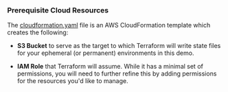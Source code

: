 ### Prerequisite Cloud Resources

The [cloudformation.yaml](cloudformation.yaml) file is an AWS CloudFormation template which creates the following: 

* **S3 Bucket** to serve as the target to which Terraform will write state files for your ephemeral (or permanent) environments in this demo. 

* **IAM Role** that Terraform will assume. While it has a minimal set of permissions, you will need to further refine this by adding permissions for the resources you'd like to manage. 